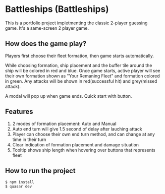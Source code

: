 # Battleships (Battleships)

This is a portfolio project impletmenting the classic 2-player guessing game.
It's a same-screen 2 player game.

## How does the game play?

Players first choose their fleet formation, then game starts automatically.

While choosing formation, ship placement and the buffer tile around the ship will be colored in red and blue. Once game starts, active player will see their own formation shown as "Your Remaning Fleet" and formation colored in green. Any attacks will be shown in red(successful hit) and grey(missed attack).

A modal will pop up when game ends. Quick start with button.

## Features
1. 2 modes of formation placement: Auto and Manual
2. Auto end turn will give 1.5 second of delay after lauching attack
3. Player can choose their own end turn method, and can change at any time in their turn
4. Clear indication of formation placement and damage situation
5. Tooltip shows ship length when hovering over buttons that represents fleet

## How to run the project
```
$ npm install
$ quasar dev
```
